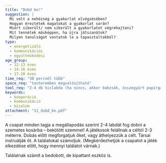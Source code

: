 ```yaml
---
title: "Dobd be!"
suggestion: | 
  Mi volt a nehézség a gyakorlat elvégzésében?
  Hogyan éreztétek magatokat a gyakorlat során?
  Miért sikerült/ nem sikerült a gyakorlatot végrehajtani?
  Mit tennétek másképpen, ha újra játszanátok?
  Milyen tanulságot vontatok le a tapasztaltakból?
type:
  - energetizáló
  - kommunikációs
  - együttműködési
age_group:
  - 12-13 éves
  - 14-16 éves
  - 17-20 éves
time_req: "30 percnél több"
space_req: "tanteremben megvalósítható"
tool_req: "2-4 db kislabda (ha nincs, akkor babzsák, összegyűrt papírgalacsin stb), szemetes kosár, felfordított zsámoly vagy tankönyvekből épített bástya, közepén lyukkal, esetleg felfordított baseball-sapka stb, kendő a szembekötéshez"
keywords: 
  - kooperáció
  - kommunikáció
  - bizalom
attachment: "11_dobd_be.pdf"
---
```


A csapat minden tagja a megállapodás szerint 2-4 labdát fog dobni a szemetes kosárba – bekötött szemmel! A játékosok felállnak a céltól 2-3 méterre. Dobás előtt megforgatjuk őket, vagy áthelyezzük a célt. Társai instruálják őt. A találatokat számoljuk. (Megkérdezhetjük a csapatot a játék elkezdése előtt, hogy mennyi találatot várnak.)

Találatnak számít a bedobott, de kipattant eszköz is.
  
  
